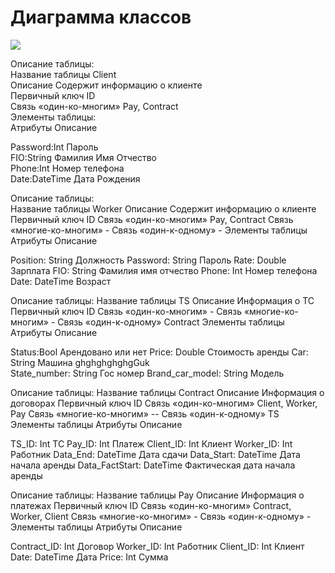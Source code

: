 # Диаграмма классов
![](https://user-images.githubusercontent.com/74318083/102002951-72e6ea00-3d3c-11eb-9bb0-a60a97535963.png)



Описание таблицы:<br>
Название таблицы 	Client<br>
Описание	Содержит информацию о клиенте<br>
Первичный ключ	ID<br>
Связь «один-ко-многим»	Pay, Contract<br>
Элементы таблицы:<br>
Атрибуты	Описание<br>

Password:Int	Пароль<br>
FIO:String	Фамилия Имя Отчество<br>
Phone:Int	Номер телефона<br>
Date:DateTime	Дата Рождения<br>

Описание таблицы:<br>
Название таблицы 	Worker
Описание	Содержит информацию о клиенте
Первичный ключ	ID
Связь «один-ко-многим»	Pay, Contract
Связь «многие-ко-многим»	-
Связь «один-к-одному»	-
Элементы таблицы
Атрибуты	Описание

Position: String	Должность
Password: String	Пароль
Rate: Double	Зарплата
FIO: String	Фамилия имя отчество
Phone: Int	Номер телефона
Date: DateTime	Возраст
	


Описание таблицы:
Название таблицы 	TS
Описание	Информация о ТС
Первичный ключ	ID
Связь «один-ко-многим»	-
Связь «многие-ко-многим»	-
Связь «один-к-одному»	Contract
Элементы таблицы
Атрибуты	Описание

Status:Bool	Арендовано или нет
Price: Double 	Стоимость аренды
Car: String	Машина
ghghghghghgGuk	
State_number: String	Гос номер
Brand_car_model: String	Модель
	
Описание таблицы:
Название таблицы 	Contract
Описание	Информация о договорах
Первичный ключ	ID
Связь «один-ко-многим»	Client, Worker, Pay
Связь «многие-ко-многим»	--
Связь «один-к-одному»	TS
Элементы таблицы
Атрибуты	Описание

TS_ID: Int	ТС
Pay_ID: Int	Платеж
Client_ID: Int	Клиент
Worker_ID: Int	Работник
Data_End: DateTime	Дата сдачи
Data_Start: DateTime	Дата начала аренды
Data_FactStart: DateTime	Фактическая дата начала аренды

Описание таблицы:
Название таблицы 	Pay
Описание	Информация о платежах
Первичный ключ	ID
Связь «один-ко-многим»	Contract, Worker, Client
Связь «многие-ко-многим»	-
Связь «один-к-одному»	-
Элементы таблицы
Атрибуты	Описание

Contract_ID: Int	Договор
Worker_ID: Int	Работник
Client_ID: Int	Клиент
Date: DateTime	Дата
Price: Int	Сумма
